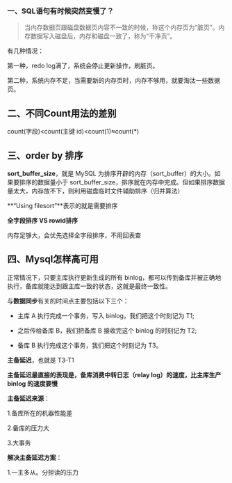 ### 一、SQL语句有时候突然变慢了？

> 当内存数据页跟磁盘数据页内容不一致的时候，称这个内存页为“脏页”。内存数据写入磁盘后，内存和磁盘一致了，称为“干净页”。

有几种情况：

第一种，redo log满了，系统会停止更新操作，刷脏页。

第二种，系统内存不足，当需要新的内存页时，内存不够用，就要淘汰一些数据页。

## 二、不同Count用法的差别

count(字段)<count(主键 id)<count(1)≈count(*)



## 三、order by 排序

**sort_buffer_size**，就是 MySQL 为排序开辟的内存（sort_buffer）的大小。如果要排序的数据量小于 sort_buffer_size，排序就在内存中完成。但如果排序数据量太大，内存放不下，则利用磁盘临时文件辅助排序（归并算法）

**“Using filesort”**表示的就是需要排序

**全字段排序 VS rowid排序**

内存足够大，会优先选择全字段排序，不用回表查

## 四、Mysql怎样高可用

正常情况下，只要主库执行更新生成的所有 binlog，都可以传到备库并被正确地执行，备库就能达到跟主库一致的状态，这就是最终一致性。

与**数据同步**有关的时间点主要包括以下三个：

+ 主库 A 执行完成一个事务，写入 binlog，我们把这个时刻记为 T1;

+ 之后传给备库 B，我们把备库 B 接收完这个 binlog 的时刻记为 T2;

+ 备库 B 执行完成这个事务，我们把这个时刻记为 T3。

**主备延迟**，也就是 T3-T1

**主备延迟最直接的表现是，备库消费中转日志（relay log）的速度，比主库生产 binlog 的速度要慢**

**主备延迟来源**：

1.备库所在的机器性能差

2.备库的压力大

3.大事务

**解决主备延迟方案**：

1.一主多从。分担读的压力
